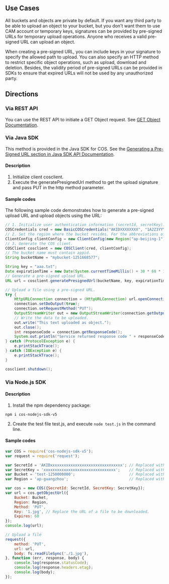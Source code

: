 ## Use Cases

All buckets and objects are private by default. If you want any third party to be able to upload an object to your bucket, but you don't want them to use CAM account or temporary keys, signatures can be provided by pre-signed URLs for temporary upload operations. Anyone who receives a valid pre-signed URL can upload an object.

When creating a pre-signed URL, you can include keys in your signature to specify the allowed path to upload. You can also specify an HTTP method to restrict specific object operations, such as upload, download and deletion. Besides, the validity period of pre-signed URLs can be provided in SDKs to ensure that expired URLs will not be used by any unauthorized party.

## Directions

### Via REST API

You can use the REST API to initiate a GET Object request. See [GET Object Documentation](https://intl.cloud.tencent.com/document/product/436/7753).

### Via Java SDK

This method is provided in the Java SDK for COS. See the [Generating a Pre-Signed URL section in Java SDK API Documentation](https://intl.cloud.tencent.com/document/product/436/12263#.E7.94.9F.E6.88.90.E9.A2.84.E7.AD.BE.E5.90.8D.E9.93.BE.E6.8E.A5).

#### Description

1. Initialize client cosclient.
2. Execute the generatePresignedUrl method to get the upload signature and pass PUT in the http method parameter.

#### Sample codes

The following sample code demonstrates how to generate a pre-signed upload URL and upload objects using the URL:

```java
// 1. Initialize user authentication information (secretId, secretKey).
COSCredentials cred = new BasicCOSCredentials("AKIDXXXXXXXX", "1A2Z3YYYYYYYYYY");
// 2. Set the region where the bucket resides. For the abbreviations of COS regions, see https://cloud.tencent.com/document/product/436/6224.
ClientConfig clientConfig = new ClientConfig(new Region("ap-beijing-1"));
// 3. Generate the COS client.
COSClient cosclient = new COSClient(cred, clientConfig);
// The bucket name must contain appid.
String bucketName = "mybucket-1251668577";

String key = "aaa.txt";
Date expirationTime = new Date(System.currentTimeMillis() + 30 * 60 * 1000);
// Generate a pre-signed upload URL.
URL url = cosclient.generatePresignedUrl(bucketName, key, expirationTime, HttpMethodName.PUT);

// Upload a file using a pre-signed URL.
try {
    HttpURLConnection connection = (HttpURLConnection) url.openConnection();
    connection.setDoOutput(true);
    connection.setRequestMethod("PUT");
    OutputStreamWriter out = new OutputStreamWriter(connection.getOutputStream());
    // Write the data to be uploaded. 
    out.write("This text uploaded as object.");
    out.close();
    int responseCode = connection.getResponseCode();
    System.out.println("Service returned response code " + responseCode);
} catch (ProtocolException e) {
    e.printStackTrace();
} catch (IOException e) {
    e.printStackTrace();
}

cosclient.shutdown();
```

### Via Node.js SDK

#### Description

1. Install the npm dependency package:
```shell
npm i cos-nodejs-sdk-v5
```

2. Create the test file test.js, and execute ```node test.js``` in the command line.

#### Sample codes

```javascript
var COS = require('cos-nodejs-sdk-v5');
var request = require('request');

var SecretId = 'AKIDxxxxxxxxxxxxxxxxxxxxxxxxxxxxxxxx'; // Replaced with user's SecretId
var SecretKey = 'xxxxxxxxxxxxxxxxxxxxxxxxxxxxxxxx';    // Replaced with user's SecretKey
var Bucket = 'test-1250000000';                        // Replaced with user's Bucket
var Region = 'ap-guangzhou';                           // Replaced with user's Region

var cos = new COS({SecretId: SecretId, SecretKey: SecretKey});
var url = cos.getObjectUrl({
    Bucket: Bucket,
    Region: Region,
    Method: 'PUT',
    Key: '1.jpg', // Replace the URL of a file to be downloaded.
    Expires: 60
});
console.log(url);

// Upload a file
request({
    method: 'PUT',
    url: url,
    body: fs.readFileSync('./1.jpg'),
}, function (err, response, body) {
    console.log(response.statusCode);
    console.log(response.headers.etag);
    console.log(body);
});
```

